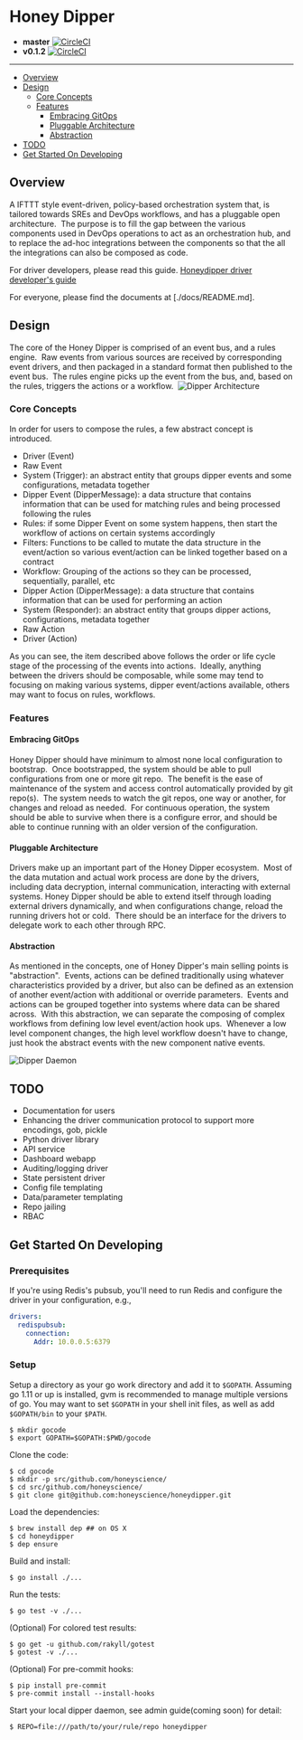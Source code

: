 # Honey Dipper

 * **master** [![CircleCI](https://circleci.com/gh/honeyscience/honeydipper.svg?style=svg&circle-token=60ce48f25e09dc164d4bdcff204182e2570fcf0d)](https://circleci.com/gh/honeyscience/honeydipper)
 * **v0.1.2** [![CircleCI](https://circleci.com/gh/honeyscience/honeydipper/tree/v0.1.2.svg?style=svg&circle-token=60ce48f25e09dc164d4bdcff204182e2570fcf0d)](https://circleci.com/gh/honeyscience/honeydipper/tree/v0.1.2)

---

<!-- toc -->

- [Overview](#overview)
- [Design](#design)
  * [Core Concepts](#core-concepts)
  * [Features](#features)
    + [Embracing GitOps](#embracing-gitops)
    + [Pluggable Architecture](#pluggable-architecture)
    + [Abstraction](#abstraction)
- [TODO](#todo)
- [Get Started On Developing](#get-started-on-developing)

<!-- tocstop -->

## Overview
A IFTTT style event-driven, policy-based orchestration system that, is tailored towards SREs and DevOps workflows, and has a pluggable open architecture.  The purpose is to fill the gap between the various components used in DevOps operations to act as an orchestration hub, and to replace the ad-hoc integrations between the components so that the all the integrations can also be composed as code.

For driver developers, please read this guide.  [Honeydipper driver developer's guide](./docs/developer.md)

For everyone, please find the documents at [./docs/README.md].

## Design
The core of the Honey Dipper is comprised of an event bus, and a rules engine.  Raw events from various sources are received by corresponding event drivers, and then packaged in a standard format then published to the event bus.  The rules engine picks up the event from the bus, and, based on the rules, triggers the actions or a workflow. 
![Dipper Architecture](./DipperDiagram1.png)

### Core Concepts
In order for users to compose the rules, a few abstract concept is introduced.

 * Driver (Event)
 * Raw Event
 * System (Trigger): an abstract entity that groups dipper events and some configurations, metadata together 
 * Dipper Event (DipperMessage): a data structure that contains information that can be used for matching rules and being processed following the rules
 * Rules: if some Dipper Event on some system happens, then start the workflow of actions on certain systems accordingly
 * Filters: Functions to be called to mutate the data structure in the event/action so various event/action can be linked together based on a contract
 * Workflow: Grouping of the actions so they can be processed, sequentially, parallel, etc
 * Dipper Action (DipperMessage): a data structure that contains information that can be used for performing an action
 * System (Responder): an abstract entity that groups dipper actions, configurations, metadata together
 * Raw Action
 * Driver (Action)

As you can see, the item described above follows the order or life cycle stage of the processing of the events into actions.  Ideally, anything between the drivers should be composable, while some may tend to focusing on making various systems, dipper event/actions available, others may want to focus on rules, workflows.   

### Features

#### Embracing GitOps
Honey Dipper should have minimum to almost none local configuration to bootstrap.  Once bootstrapped, the system should be able to pull configurations from one or more git repo.  The benefit is the ease of maintenance of the system and access control automatically provided by git repo(s).  The system needs to watch the git repos, one way or another, for changes and reload as needed.  For continuous operation, the system should be able to survive when there is a configure error, and should be able to continue running with an older version of the configuration.

#### Pluggable Architecture
Drivers make up an important part of the Honey Dipper ecosystem.  Most of the data mutation and actual work process are done by the drivers, including data decryption, internal communication, interacting with external systems. Honey Dipper should be able to extend itself through loading external drivers dynamically, and when configurations change, reload the running drivers hot or cold.  There should be an interface for the drivers to delegate work to each other through RPC.

#### Abstraction
As mentioned in the concepts, one of Honey Dipper's main selling points is "abstraction".  Events, actions can be defined traditionally using whatever characteristics provided by a driver, but also can be defined as an extension of another event/action with additional or override parameters.  Events and actions can be grouped together into systems where data can be shared across.  With this abstraction, we can separate the composing of complex workflows from defining low level event/action hook ups.  Whenever a low level component changes, the high level workflow doesn't have to change, just hook the abstract events with the new component native events.

![Dipper Daemon](./DipperDaemon.png)

## TODO
 * Documentation for users
 * Enhancing the driver communication protocol to support more encodings, gob, pickle
 * Python driver library
 * API service
 * Dashboard webapp
 * Auditing/logging driver
 * State persistent driver
 * Config file templating
 * Data/parameter templating
 * Repo jailing
 * RBAC

## Get Started On Developing

### Prerequisites
If you're using Redis's pubsub, you'll need to run Redis and configure the driver in your configuration, e.g.,
```yaml
drivers:
  redispubsub:
    connection:
      Addr: 10.0.0.5:6379
```

### Setup

Setup a directory as your go work directory and add it to `$GOPATH`. Assuming go 1.11 or up is installed, gvm is recommended to manage multiple versions of go. You may want to set `$GOPATH` in your shell init files, as well as add `$GOPATH/bin` to your `$PATH`.

    $ mkdir gocode
    $ export GOPATH=$GOPATH:$PWD/gocode

Clone the code:

    $ cd gocode
    $ mkdir -p src/github.com/honeyscience/
    $ cd src/github.com/honeyscience/
    $ git clone git@github.com:honeyscience/honeydipper.git

Load the dependencies:

    $ brew install dep ## on OS X
    $ cd honeydipper
    $ dep ensure

Build and install:

    $ go install ./...

Run the tests:

    $ go test -v ./...

(Optional) For colored test results:

    $ go get -u github.com/rakyll/gotest
    $ gotest -v ./...

(Optional) For pre-commit hooks:

    $ pip install pre-commit
    $ pre-commit install --install-hooks

Start your local dipper daemon, see admin guide(coming soon) for detail:

    $ REPO=file:///path/to/your/rule/repo honeydipper
